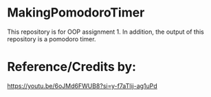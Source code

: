 # MakingPomodoroTimer
This repository is for OOP assignment 1.
In addition, the output of this repository is a pomodoro timer.
# Reference/Credits by:
https://youtu.be/6oJMd6FWUB8?si=y-f7aTlij-ag1uPd
